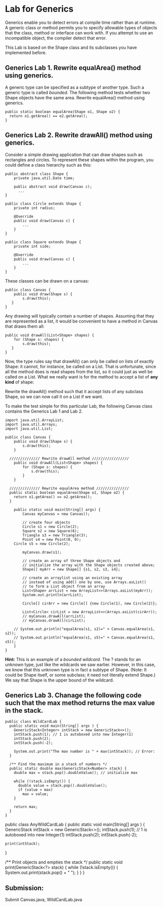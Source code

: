 
# Lab for Generics

Generics enable you to detect errors at compile time rather than at runtime. A generic class or method permits you to specify allowable types of objects that the class, method or interface can work with. If you attempt to use an incompatible object, the compiler detect that error.

This Lab is based on the Shape class and its subclasses you have implemented before.

## Generics Lab 1. Rewrite equalArea() method using generics.

A generic type can be specified as a subtype of another type. Such a generic type is called _bounded_.  The following method tests whether two Shape objects have the same area. Rewrite equalArea() method using generics.

```
public static boolean equalArea(Shape o1, Shape o2) {
  return o1.getArea() == o2.getArea();
}
```



## Generics Lab 2. Rewrite drawAll() method using generics.
Consider a simple drawing application that can draw shapes such as rectangles and circles. To represent these shapes within the program, you could define a class hierarchy such as this:

```
public abstract class Shape {
    private java.util.Date time;

    public abstract void draw(Canvas c);
      ...
}

public class Circle extends Shape {
    private int radius;

    @Override
    public void draw(Canvas c) {
        ...
    }
}

public class Square extends Shape {
    private int side;

    @Override
    public void draw(Canvas c) {
        ...
    }
}
```

These classes can be drawn on a canvas:

```
public class Canvas {
    public void draw(Shape s) {
        s.draw(this);
   }
}
```

Any drawing will typically contain a number of shapes. Assuming that they are represented as a list, it would be convenient to have a method in Canvas that draws them all:

```
public void drawAll(List<Shape> shapes) {
    for (Shape s: shapes) {
        s.draw(this);
   }
}
```

Now, the type rules say that drawAll() can only be called on lists of exactly Shape: it cannot, for instance, be called on a List<Circle>. That is unfortunate, since all the method does is read shapes from the list, so it could just as well be called on a List<Circle>. What we really want is for the method to accept a list of __any kind__ of shape:

Rewrite the drawAll() method such that it accept lists of any subclass Shape, so we can now call it on a List<Circle> if we want.

To make the test simple for this particular Lab, the following Canvas class contains the Generics Lab 1 and Lab 2.

```
import java.util.ArrayList;
import java.util.Arrays;
import java.util.List;

public class Canvas {
	public void draw(Shape s) {
		s.draw(this);
	}

  ////////////// Rewrite drawAll method /////////////////
	public void drawAll(List<Shape> shapes) {
		for (Shape s: shapes) {
			s.draw(this);
		}
	}

  ////////////// Rewrite equalArea method ///////////////
  public static boolean equalArea(Shape o1, Shape o2) {
    return o1.getArea() == o2.getArea();
  }

	public static void main(String[] args) {
		Canvas myCanvas = new Canvas();

		// create four objects
		Circle s1 = new Circle(2);
		Square s2 = new Square(6);
		Triangle s3 = new Triangle(3);
		Point s4 = new Point(0, 0);
    Circle s5 = new Circle(2);

		myCanvas.draw(s1);

		// create an array of three Shape objects and
		// initialize the array with the Shape objects created above;
		Shape[] myArr = new Shape[] {s1, s2, s3, s4};

		// create an arraylist using an existing array
		// instead of using add() one by one, use Arrays.asList()
		// to form a List object from an array
		List<Shape> arrList = new ArrayList<>(Arrays.asList(myArr));
		System.out.println(arrList);

		Circle[] cirArr = new Circle[] {new Circle(1), new Circle(2)};

		List<Circle> cirList = new ArrayList<>(Arrays.asList(cirArr));
		// myCanvas.drawAll(arrList);
		// myCanvas.drawAll(cirList);

    // System.out.println("equalArea(s1, s2)=" + Canvas.equalArea(s1, s2));
    // System.out.println("equalArea(s1, s5)=" + Canvas.equalArea(s1, s5));
	}
}
```

__Hint:__ This is an example of a _bounded wildcard_. The ? stands for an unknown type, just like the wildcards we saw earlier. However, in this case, we know that this unknown type is in fact a subtype of Shape. (Note: It could be Shape itself, or some subclass; it need not literally extend Shape.) We say that Shape is the upper bound of the wildcard.

## Generics Lab 3. Chanage the following code such that the max method returns the max value in the stack.

```
public class WildCardLab {
  public static void main(String[] args ) {
    GenericStack<Integer> intStack = new GenericStack<>();
    intStack.push(1); // 1 is autoboxed into new Integer(1)
    intStack.push(2);
    intStack.push(-2);

    System.out.print("The max number is " + max(intStack)); // Error: 
  }

  /** Find the maximum in a stack of numbers */
  public static double max(GenericStack<Number> stack) {
    double max = stack.pop().doubleValue(); // initialize max

    while (!stack.isEmpty()) {
      double value = stack.pop().doubleValue();
      if (value > max)
        max = value;
    }

    return max;
  }
}
```

public class AnyWildCardLab {
  public static void main(String[] args ) {
    GenericStack<Integer> intStack = new GenericStack<>();
    intStack.push(1); // 1 is autoboxed into new Integer(1)
    intStack.push(2);
    intStack.push(-2);

    print(intStack);
  }

  /** Print objects and empties the stack */
  public static void print(GenericStack<?> stack) {
    while (!stack.isEmpty()) {
      System.out.print(stack.pop() + " ");
    }
  }
}

## Submission:
  Submit Canvas.java, WildCardLab.java



